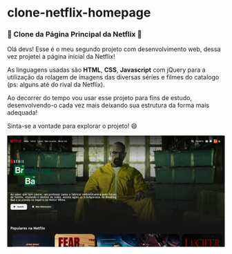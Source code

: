 # clone-netflix-homepage

### :movie_camera: Clone da Página Principal da Netflix :movie_camera:

Olá devs! Esse é o meu segundo projeto com desenvolvimento web, dessa vez projetei a página inicial da Netflix!

As linguagens usadas são **HTML**, **CSS**, **Javascript** com jQuery para a utilização da rolagem de imagens das diversas séries e filmes do catalogo (ps: alguns até do rival da Netflix).

Ao decorrer do tempo vou usar esse projeto para fins de estudo, desenvolvendo-o cada vez mais deixando sua estrutura da forma mais adequada!

Sinta-se a vontade para explorar o projeto! :smile:


![alt text](img/captura-netflix.PNG)



